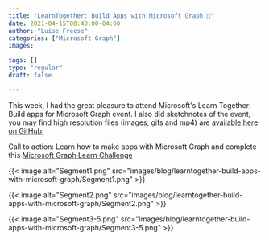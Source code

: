 ```yaml
---
title: "LearnTogether: Build Apps with Microsoft Graph 🦒"
date: 2021-04-15T08:40:00-04:00
author: "Luise Freese"
categories: ["Microsoft Graph"]
images:

tags: []
type: "regular"
draft: false

---
```


This week, I had the great pleasure to attend Microsoft's Learn
Together: Build apps for Microsoft Graph event. I also did sketchnotes
of the event, you may find high resolution files (images, gifs and mp4)
are [available here on
GitHub.](https://github.com/LuiseFreese/blog/tree/main/sketchnotes/learnTogether)

Call to action: Learn how to make apps with Microsoft Graph and complete
this [Microsoft Graph Learn
Challenge](https://docs.microsoft.com/en-us/learn/challenges?id=7ca6c7f7-cc0d-4c31-9b74-5ce5658787e7&WT.mc_id=m365-24198-cxa)

{{< image alt="Segment1.png" src="images/blog/learntogether-build-apps-with-microsoft-graph/Segment1.png" >}}

{{< image alt="Segment2.png" src="images/blog/learntogether-build-apps-with-microsoft-graph/Segment2.png" >}}

{{< image alt="Segment3-5.png" src="images/blog/learntogether-build-apps-with-microsoft-graph/Segment3-5.png" >}}
